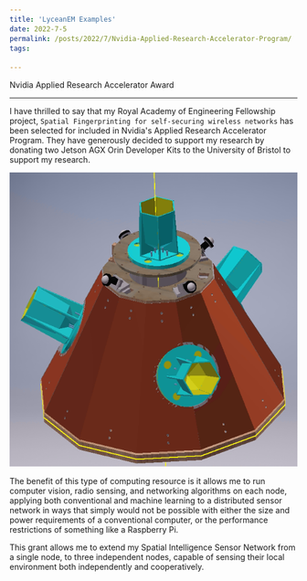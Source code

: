 ```yaml
---
title: 'LyceanEM Examples'
date: 2022-7-5
permalink: /posts/2022/7/Nvidia-Applied-Research-Accelerator-Program/
tags:
  
---
```


Nvidia Applied Research Accelerator Award

---

I have thrilled to say that my Royal Academy of Engineering Fellowship project, `Spatial Fingerprinting for self-securing wireless networks` has been selected for included in Nvidia's Applied Research Accelerator Program. They have generously decided to support my research by donating two Jetson AGX Orin Developer Kits to the University of Bristol to support my research.

![Spatial Intelligence Node](/images/SpatialIntelligenceNode.png "Spatial Intelligence Node Design")

The benefit of this type of computing resource is it allows me to run computer vision, radio sensing, and networking algorithms on each node, applying both conventional and machine learning to a distributed sensor network in ways that simply would not be possible with either the size and power requirements of a conventional computer, or the performance restrictions of something like a Raspberry Pi.

This grant allows me to extend my Spatial Intelligence Sensor Network from a single node, to three independent nodes, capable of sensing their local environment both independently and cooperatively.


<script src="https://utteranc.es/client.js"
        repo="LyceanEM/LyceanEM.github.io"
        issue-term="LyceanEM-Examples"
        theme="github-light"
        crossorigin="anonymous"
        async>
</script>

